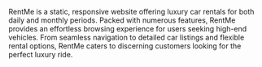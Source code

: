 RentMe is a static, responsive website offering luxury car rentals for both daily and monthly periods.
Packed with numerous features, RentMe provides an effortless browsing experience for users seeking high-end vehicles.
From seamless navigation to detailed car listings 
and flexible rental options, RentMe caters to discerning customers looking for the perfect luxury ride.
